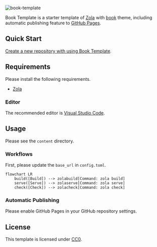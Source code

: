 ![book-template](https://socialify.git.ci/sakkke/book-template/image?font=Inter&name=1&theme=Light)

Book Template is a starter template of [Zola][zola] with [book][book] theme, including automatic publishing feature to [GitHub Pages][github-pages].

## Quick Start

[Create a new repository with using Book Template][use-book-template].

## Requirements

Please install the following requirements.

- [Zola][zola]

### Editor

The recommended editor is [Visual Studio Code][visual-studio-code].

## Usage

Please see the `content` directory.

### Workflows

First, please update the `base_url` in `config.toml`.

```mermaid
flowchart LR
    build([Build]) --> zolabuild[Command: zola build]
    serve([Serve]) --> zolaserve[Command: zola serve]
    check([Check]) --> zolacheck[Command: zola check]
```

### Automatic Publishing

Please enable GitHub Pages in your GitHub repository settings.

## License

This template is licensed under [CC0][cc0].

[zola]: https://www.getzola.org/
[book]: https://github.com/getzola/book
[github-pages]: https://pages.github.com/
[use-book-template]: https://github.com/new?template_name=book-template&template_owner=sakkke
[visual-studio-code]: https://code.visualstudio.com/
[cc0]: https://creativecommons.org/public-domain/cc0/
